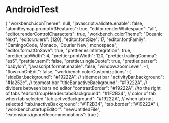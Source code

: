 # AndroidTest
{
  "workbench.iconTheme": null,
  "javascript.validate.enable": false,
  "atomKeymap.promptV3Features": true,
  "editor.renderWhitespace": "all",
  "editor.renderControlCharacters": true,
  "workbench.colorTheme": "Oceanic Next",
  "editor.rulers": [120],
  "editor.fontSize": 17,
  "editor.fontFamily": "CamingoCode, Monaco, 'Courier New', monospace",
  "editor.formatOnSave": true,
  "prettier.eslintIntegration": true,
  "prettier.tabWidth": 4,
  "prettier.printWidth": 120,
  "prettier.trailingComma": "es5",
  "prettier.semi": false,
  "prettier.singleQuote": true,
  "prettier.parser": "babylon",
  "javascript.format.enable": false,
  "window.zoomLevel": -1,
  "flow.runOnEdit": false,
  "workbench.colorCustomizations": {
    "sideBar.background": "#19222A",
    // sidemost bar
    "activityBar.background": "#1a252c",
    // topmost bar
    "titleBar.activeBackground": "#19222A",
    // dividers between bars nd editor
    "contrastBorder": "#19222A",
    //to the right of tabs
    "editorGroupHeader.tabsBackground": "#1F2B34",
    // color of tab when tab selected
    "tab.activeBackground": "#19222A",
    // when tab not selected
    "tab.inactiveBackground": "#1F2B34",
    "tab.border": "#19222A"
  },
  "workbench.startupEditor": "newUntitledFile",
  "extensions.ignoreRecommendations": true
}
